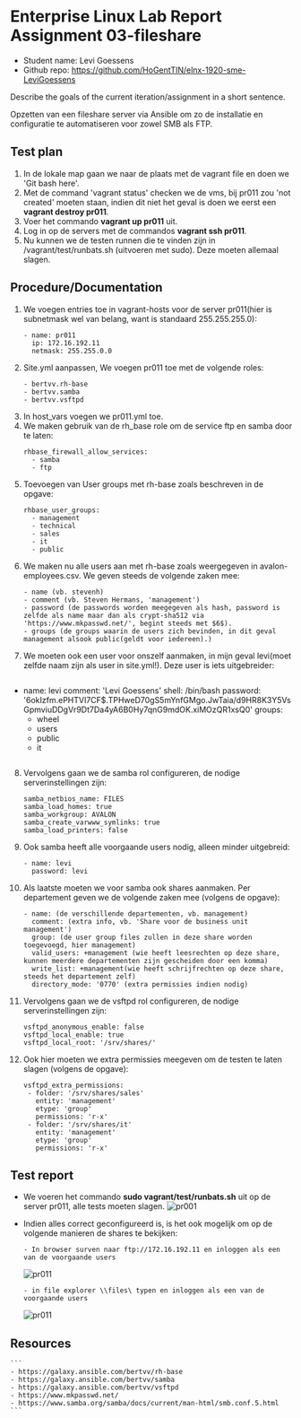 # Enterprise Linux Lab Report Assignment 03-fileshare

- Student name: Levi Goessens
- Github repo: <https://github.com/HoGentTIN/elnx-1920-sme-LeviGoessens>

Describe the goals of the current iteration/assignment in a short sentence.

Opzetten van een fileshare server via Ansible om zo de installatie en configuratie te automatiseren voor zowel SMB als FTP.


## Test plan

1. In de lokale map gaan we naar de plaats met de vagrant file en doen we 'Git bash here'.
2. Met de command 'vagrant status' checken we de vms, bij pr011 zou 'not created' moeten staan, indien dit niet het geval is doen we eerst een **vagrant destroy pr011**.
3. Voer het commando **vagrant up pr011** uit.
4. Log in op de servers met de commandos **vagrant ssh pr011**.
5. Nu kunnen we de testen runnen die te vinden zijn in /vagrant/test/runbats.sh (uitvoeren met sudo). Deze moeten allemaal slagen.



## Procedure/Documentation

1. We voegen entries toe in vagrant-hosts voor de server pr011(hier is subnetmask wel van belang, want is standaard 255.255.255.0):
	```
	- name: pr011
  	  ip: 172.16.192.11
  	  netmask: 255.255.0.0
	```
2. Site.yml aanpassen, We voegen pr011 toe met de volgende roles: 
    ```
    - bertvv.rh-base
    - bertvv.samba
    - bertvv.vsftpd
    ```
3. In host_vars voegen we pr011.yml toe.
4. We maken gebruik van de rh_base role om de service ftp en samba door te laten:
	```
	rhbase_firewall_allow_services:
      - samba
	  - ftp
	```
5. Toevoegen van User groups met rh-base zoals beschreven in de opgave:
	```
	rhbase_user_groups:
	  - management
	  - technical
	  - sales
	  - it
	  - public
	```
6. We maken nu alle users aan met rh-base zoals weergegeven in avalon-employees.csv. We geven steeds de volgende zaken mee:
	```
	- name (vb. stevenh)
	- comment (vb. Steven Hermans, 'management')
	- password (de passwords worden meegegeven als hash, password is zelfde als name maar dan als crypt-sha512 via 'https://www.mkpasswd.net/', begint steeds met $6$).
	- groups (de groups waarin de users zich bevinden, in dit geval management alsook public(geldt voor iedereen).)
	```
7. We moeten ook een user voor onszelf aanmaken, in mijn geval levi(moet zelfde naam zijn als user in site.yml!). Deze user is iets uitgebreider:
	```
  - name: levi
    comment: 'Levi Goessens'
    shell: /bin/bash
    password: '$6$okIzfm.ePHTVI7CF$.TPHweD70gS5mYnfGMgo.JwTaia/d9HR8K3Y5VsGpmviuDDgVr9Dt7Da4yA6B0Hy7qnG9mdOK.xiMOzQR1xsQ0'
    groups:
      - wheel
      - users
      - public
      - it
	```
8. Vervolgens gaan we de samba rol configureren, de nodige serverinstellingen zijn:
	```
	samba_netbios_name: FILES
	samba_load_homes: true
	samba_workgroup: AVALON
	samba_create_varwww_symlinks: true
	samba_load_printers: false
	```
9. Ook samba heeft alle voorgaande users nodig, alleen minder uitgebreid:
	```
	- name: levi
	  password: levi
	```
10. Als laatste moeten we voor samba ook shares aanmaken. Per departement geven we de volgende zaken mee (volgens de opgave):
	```
	- name: (de verschillende departementen, vb. management)
      comment: (extra info, vb. 'Share voor de business unit management')
      group: (de user group files zullen in deze share worden toegevoegd, hier management)
      valid_users: +management (wie heeft leesrechten op deze share, kunnen meerdere departementen zijn gescheiden door een komma)
      write_list: +management(wie heeft schrijfrechten op deze share, steeds het departement zelf)
      directory_mode: '0770' (extra permissies indien nodig)
	```
11. Vervolgens gaan we de vsftpd rol configureren, de nodige serverinstellingen zijn:
	```
	vsftpd_anonymous_enable: false
	vsftpd_local_enable: true
	vsftpd_local_root: '/srv/shares/'
	```
12. Ook hier moeten we extra permissies meegeven om de testen te laten slagen (volgens de opgave):
	```
	vsftpd_extra_permissions:
 	 - folder: '/srv/shares/sales'
   	   entity: 'management'
       etype: 'group'
       permissions: 'r-x'
     - folder: '/srv/shares/it'
       entity: 'management'
       etype: 'group'
       permissions: 'r-x'
	```

## Test report

- We voeren het commando **sudo vagrant/test/runbats.sh** uit op de server pr011, alle tests moeten slagen.
![pr001](fotos/assignment03_tests.PNG)

- Indien alles correct geconfigureerd is, is het ook mogelijk om op de volgende manieren de shares te bekijken:
	```
	- In browser surven naar ftp://172.16.192.11 en inloggen als een van de voorgaande users
	```
	![pr011](fotos/ftp.PNG)
	```
	- in file explorer \\files\ typen en inloggen als een van de voorgaande users
	```
	![pr011](fotos/files.PNG)

	

## Resources
	```
   	- https://galaxy.ansible.com/bertvv/rh-base
	- https://galaxy.ansible.com/bertvv/samba
	- https://galaxy.ansible.com/bertvv/vsftpd
	- https://www.mkpasswd.net/
	- https://www.samba.org/samba/docs/current/man-html/smb.conf.5.html
	```


